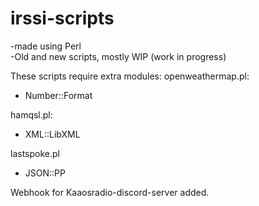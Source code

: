 # irssi-scripts
-made using Perl<br>
-Old and new scripts, mostly WIP (work in progress)

These scripts require extra modules:
openweathermap.pl:
- Number::Format

hamqsl.pl:
- XML::LibXML

lastspoke.pl
- JSON::PP

Webhook for Kaaosradio-discord-server added.
